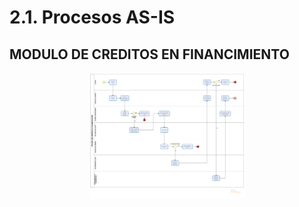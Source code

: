 # 2.1. Procesos AS-IS

## MODULO DE CREDITOS EN FINANCIMIENTO
<div align="center">

  <a href="https://github.com/othneildrew/Best-README-Template">
    <img src="https://github.com/fiis-bd242/bd242-grupo6/blob/main/src/creditos en financimiento.png?raw=true" alt="Logo" width="250" style=" padding-center: 60px;">
  </a>
